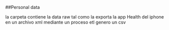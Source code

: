 ##Personal data

la carpeta contiene la data raw tal como la exporta la app Health del iphone en un archivo xml
mediante un proceso etl genero un csv
